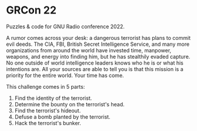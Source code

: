 # GRCon 22
Puzzles & code for GNU Radio conference 2022.

A rumor comes across your desk: a dangerous terrorist has plans to commit evil deeds. The CIA, FBI, British Secret Intelligence Service, and many more organizations from around the world have invested time, manpower, weapons, and energy into finding him, but he has stealthily evaded capture. No one outside of world intelligence leaders knows who he is or what his intentions are. All your sources are able to tell you is that this mission is a priority for the entire world. Your time has come. 

This challenge comes in 5 parts:

1. Find the identity of the terrorist. 
2. Determine the bounty on the terrorist's head. 
3. Find the terrorist's hideout. 
4. Defuse a bomb planted by the terrorist.
5. Hack the terrorist's bunker. 
